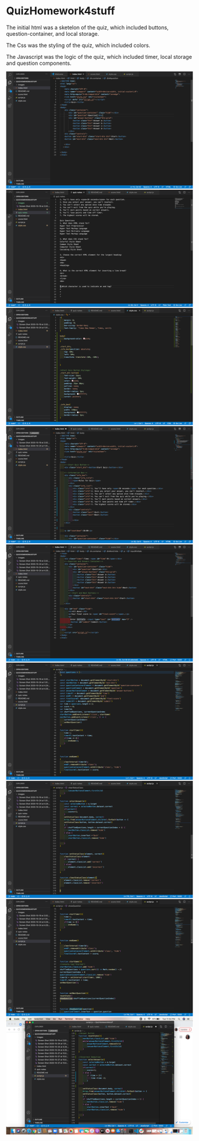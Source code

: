 # QuizHomework4stuff
The initial html was a sketelon of the quiz, which included buttons, question-container, and local storage.

The Css was the styling of the quiz, which included colors.

The Javascript was the logic of the quiz, which included timer, local storage and question components.


![](images/Screen%20Shot%202020-10-19%20at%202.02.02%20PM.png)
![](images/Screen%20Shot%202020-10-24%20at%201.51.03%20PM.png)
![](images/Screen%20Shot%202020-10-24%20at%204.24.54%20PM.png)
![](images/Screen%20Shot%202020-10-24%20at%204.25.31%20PM.png)
![](images/Screen%20Shot%202020-10-27%20at%2010.04.50%20AM.png)
![](images/Screen%20Shot%202020-10-27%20at%2010.04.09%20AM.png)
![](images/Screen%20Shot%202020-10-27%20at%2010.04.41%20AM.png)
![](images/Screen%20Shot%202020-10-27%20at%2010.04.20%20AM.png)
![](images/Screen%20Shot%202020-10-27%20at%2011.54.51%20PM.png)